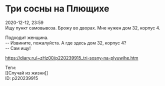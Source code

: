 Три сосны на Плющихе
=====================

   
 2020-12-12, 23:59   
  Ищу пункт самовывоза. Брожу во дворах. Мне нужен дом 32, корпус 4.   
   
 Подходит женщина.   
 -- Извините, пожалуйста. А где здесь дом 32, корпус 4?   
 -- Сам ищу!   
    
 <https://diary.ru/~zHz00/p220239915_tri-sosny-na-plyuwihe.htm>   
   
 Теги:   
 [[Случай из жизни]]   
 ID: p220239915